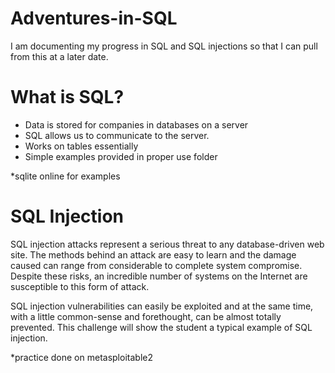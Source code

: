 # Adventures-in-SQL
I am documenting my progress in SQL and SQL injections so that I can pull from this at a later date.

# What is SQL?
- Data is stored for companies in databases on a server
- SQL allows us to communicate to the server.
- Works on tables essentially
- Simple examples provided in proper use folder

*sqlite online for examples

# SQL Injection
SQL injection attacks represent a serious threat to any database-driven web site. The
methods behind an attack are easy to learn and the damage caused can range from 
considerable to complete system compromise. Despite these risks, an incredible number 
of systems on the Internet are susceptible to this form of attack.

SQL injection vulnerabilities can easily be exploited and at the same time, with a
little common-sense and forethought, can be almost totally prevented. This challenge 
will show the student a typical example of SQL injection.


*practice done on metasploitable2
